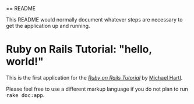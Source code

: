 == README

This README would normally document whatever steps are necessary to get the
application up and running.

# Ruby on Rails Tutorial: "hello, world!"

This is the first application for the
[*Ruby on Rails Tutorial*](http://www.railstutorial.org/)
by [Michael Hartl](http://www.michaelhartl.com/).



Please feel free to use a different markup language if you do not plan to run
<tt>rake doc:app</tt>.
